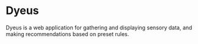 # Dyeus
Dyeus is a web application for gathering and displaying sensory data, and making recommendations based on preset rules.
